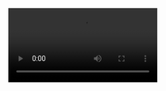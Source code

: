 

<video controls="" autoplay="" name="media">
    <source src="https://www.w3school.com.cn/example/html5/mov_bbb.mp4" type="video/mp4">
</video>
